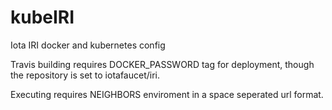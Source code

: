 # kubeIRI
Iota IRI docker and kubernetes config


Travis building requires DOCKER_PASSWORD tag for deployment, though the repository is set to iotafaucet/iri.

Executing requires NEIGHBORS enviroment in a space seperated url format.
